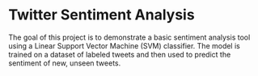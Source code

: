 # Twitter Sentiment Analysis
 The goal of this project is to demonstrate a basic sentiment analysis tool using a Linear Support Vector Machine (SVM) classifier. The model is trained on a dataset of labeled tweets and then used to predict the sentiment of new, unseen tweets.
